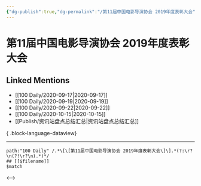 ```yaml
---
{"dg-publish":true,"dg-permalink":"/第11届中国电影导演协会 2019年度表彰大会","permalink":"/第11届中国电影导演协会 2019年度表彰大会/","created":"2023-04-07T22:11:18.000+08:00","updated":"2023-08-24T18:55:51.910+08:00"}
---
```


# 第11届中国电影导演协会 2019年度表彰大会

## Linked Mentions
- [[100 Daily/2020-09-17\|2020-09-17]]
- [[100 Daily/2020-09-19\|2020-09-19]]
- [[100 Daily/2020-09-22\|2020-09-22]]
- [[100 Daily/2020-10-15\|2020-10-15]]
- [[Publish/资讯站盘点总结汇总\|资讯站盘点总结汇总]]

{ .block-language-dataview}

---

```expander
path:"100 Daily" /.*\[\[第11届中国电影导演协会 2019年度表彰大会\]\].*(?:\r?\n(?!\r?\n).*)*/
## [[$filename]]
$match
```

<-->
